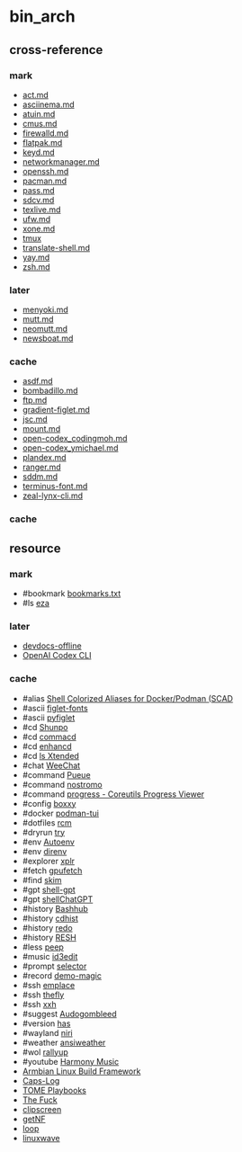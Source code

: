 # bin_arch

## cross-reference

### mark

- [act.md](/bin/_arch/act.md)
- [asciinema.md](/bin/_arch/asciinema.md)
- [atuin.md](/bin/_arch/atuin.md)
- [cmus.md](/bin/_arch/cmus.md)
- [firewalld.md](/bin/_arch/firewalld.md)
- [flatpak.md](/bin/_arch/flatpak.md)
- [keyd.md](/bin/_arch/keyd.md)
- [networkmanager.md](/bin/_arch/networkmanager.md)
- [openssh.md](/bin/_arch/openssh.md)
- [pacman.md](/bin/_arch/pacman.md)
- [pass.md](/bin/_arch/pass.md)
- [sdcv.md](/bin/_arch/sdcv.md)
- [texlive.md](/bin/_arch/texlive.md)
- [ufw.md](/bin/_arch/ufw.md)
- [xone.md](/bin/_arch/xone.md)
- [tmux](https://github.com/tmux/tmux)
- [translate-shell.md](/bin/_arch/translate-shell.md)
- [yay.md](/bin/_arch/yay.md)
- [zsh.md](/bin/_arch/zsh.md)

### later

- [menyoki.md](/bin/_arch/menyoki.md)
- [mutt.md](/bin/_arch/mutt.md)
- [neomutt.md](/bin/_arch/neomutt.md)
- [newsboat.md](/bin/_arch/newsboat.md)

### cache

- [asdf.md](/bin/_arch/asdf.md)
- [bombadillo.md](/bin/_arch/bombadillo.md)
- [ftp.md](/bin/_arch/ftp.md)
- [gradient-figlet.md](/bin/_arch/gradient-figlet.md)
- [jsc.md](/bin/_arch/jsc.md)
- [mount.md](/bin/_arch/mount.md)
- [open-codex_codingmoh.md](/bin/_arch/open-codex_codingmoh.md)
- [open-codex_ymichael.md](/bin/_arch/open-codex_ymichael.md)
- [plandex.md](/bin/_arch/plandex.md)
- [ranger.md](/bin/_arch/ranger.md)
- [sddm.md](/bin/_arch/sddm.md)
- [terminus-font.md](/bin/_arch/terminus-font.md)
- [zeal-lynx-cli.md](/bin/_arch/zeal-lynx-cli.md)

### cache

## resource

### mark

- #bookmark [bookmarks.txt](https://github.com/soulim/bookmarks.txt)
- #ls [eza](https://github.com/eza-community/eza)

### later

- [devdocs-offline](https://github.com/dimitry-ishenko-cpp/devdocs-offline)
- [OpenAI Codex CLI](https://github.com/openai/codex)

### cache

- #alias [Shell Colorized Aliases for Docker/Podman (SCAD](https://github.com/MicahElliott/scad)
- #ascii [figlet-fonts](https://github.com/xero/figlet-fonts)
- #ascii [pyfiglet](https://github.com/pwaller/pyfiglet)
- #cd [Shunpo](https://github.com/egurapha/Shunpo)
- #cd [commacd](https://github.com/shyiko/commacd)
- #cd [enhancd](https://github.com/babarot/enhancd)
- #cd [ls Xtended](https://github.com/souvikinator/lsx)
- #chat [WeeChat](https://github.com/weechat/weechat)
- #command [Pueue](https://github.com/Nukesor/pueue)
- #command [nostromo](https://github.com/pokanop/nostromo)
- #command [progress - Coreutils Progress Viewer](https://github.com/Xfennec/progress)
- #config [boxxy](https://github.com/queer/boxxy)
- #docker [podman-tui](https://github.com/containers/podman-tui)
- #dotfiles [rcm](https://github.com/thoughtbot/rcm)
- #dryrun [try](https://github.com/binpash/try)
- #env [Autoenv](https://github.com/hyperupcall/autoenv)
- #env [direnv](https://direnv.net)
- #explorer [xplr](https://github.com/sayanarijit/xplr)
- #fetch [gpufetch](https://github.com/Dr-Noob/gpufetch)
- #find [skim](https://github.com/lotabout/skim)
- #gpt [shell-gpt](https://github.com/TheR1D/shell_gpt)
- #gpt [shellChatGPT](https://github.com/mountaineerbr/shellChatGPT)
- #history [Bashhub](https://github.com/rcaloras/bashhub-client)
- #history [cdhist](https://github.com/joknarf/cdhist)
- #history [redo](https://github.com/joknarf/redo)
- #history [RESH](https://github.com/curusarn/resh)
- #less [peep](https://github.com/ryochack/peep)
- #music [id3edit](https://github.com/rstemmer/id3edit)
- #prompt [selector](https://github.com/joknarf/selector)
- #record [demo-magic](https://github.com/paxtonhare/demo-magic)
- #ssh [emplace](https://github.com/tversteeg/emplace)
- #ssh [thefly](https://github.com/joknarf/thefly)
- #ssh [xxh](https://github.com/xxh/xxh)
- #suggest [Audogombleed](https://github.com/i-love-coffee-i-love-tea/audogombleed.sh)
- #version [has](https://github.com/kdabir/has)
- #wayland [niri](https://github.com/YaLTeR/niri)
- #weather [ansiweather](https://github.com/fcambus/ansiweather)
- #wol [rallyup](https://github.com/darwindarak/rallyup)
- #youtube [Harmony Music](https://github.com/ZingyTomato/Harmony-Music)
- [Armbian Linux Build Framework](https://github.com/uberlinuxguy/armbian-build)
- [Caps-Log](https://github.com/NikolaDucak/caps-log)
- [TOME Playbooks](https://github.com/laktak/tome)
- [The Fuck](https://github.com/nvbn/thefuck)
- [clipscreen](https://github.com/splitbrain/clipscreen)
- [getNF](https://github.com/ronniedroid/getnf)
- [loop](https://github.com/Miserlou/Loop)
- [linuxwave](https://github.com/orhun/linuxwave)